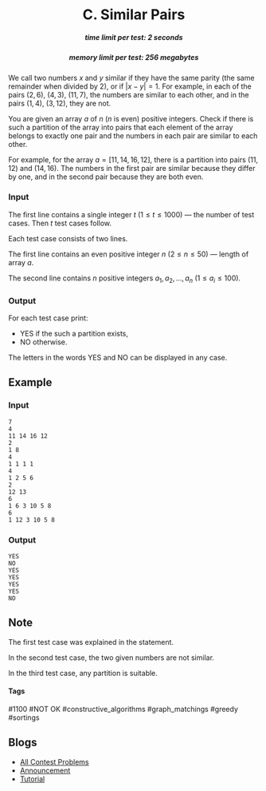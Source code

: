 <h1 style='text-align: center;'> C. Similar Pairs</h1>

<h5 style='text-align: center;'>time limit per test: 2 seconds</h5>
<h5 style='text-align: center;'>memory limit per test: 256 megabytes</h5>

We call two numbers $x$ and $y$ similar if they have the same parity (the same remainder when divided by $2$), or if $|x-y|=1$. For example, in each of the pairs $(2, 6)$, $(4, 3)$, $(11, 7)$, the numbers are similar to each other, and in the pairs $(1, 4)$, $(3, 12)$, they are not.

You are given an array $a$ of $n$ ($n$ is even) positive integers. Check if there is such a partition of the array into pairs that each element of the array belongs to exactly one pair and the numbers in each pair are similar to each other.

For example, for the array $a = [11, 14, 16, 12]$, there is a partition into pairs $(11, 12)$ and $(14, 16)$. The numbers in the first pair are similar because they differ by one, and in the second pair because they are both even.

### Input

The first line contains a single integer $t$ ($1 \le t \le 1000$) — the number of test cases. Then $t$ test cases follow.

Each test case consists of two lines.

The first line contains an even positive integer $n$ ($2 \le n \le 50$) — length of array $a$.

The second line contains $n$ positive integers $a_1, a_2, \dots, a_n$ ($1 \le a_i \le 100$).

### Output

For each test case print:

* YES if the such a partition exists,
* NO otherwise.

The letters in the words YES and NO can be displayed in any case.

## Example

### Input


```text
7
4
11 14 16 12
2
1 8
4
1 1 1 1
4
1 2 5 6
2
12 13
6
1 6 3 10 5 8
6
1 12 3 10 5 8
```
### Output


```text
YES
NO
YES
YES
YES
YES
NO
```
## Note

The first test case was explained in the statement.

In the second test case, the two given numbers are not similar.

In the third test case, any partition is suitable.



#### Tags 

#1100 #NOT OK #constructive_algorithms #graph_matchings #greedy #sortings 

## Blogs
- [All Contest Problems](../Codeforces_Round_644_(Div._3).md)
- [Announcement](../blogs/Announcement.md)
- [Tutorial](../blogs/Tutorial.md)

